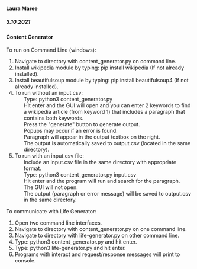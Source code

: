<h4>Laura Maree</h4>
<h5>3.10.2021
<h4>Content Generator</h4>

To run on Command Line (windows):
<ol>
<li>Navigate to directory with content_generator.py on command line.</li>
<li>Install wikipedia module by typing: pip install wikipedia (If not already installed).</li>
<li>Install beautifulsoup module by typing: pip install beautifulsoup4 (If not already installed).</li>
<li>To run without an input csv: 
<ul>Type: python3 content_generator.py</ul>
<ul>Hit enter and the GUI will open and you can enter 2 keywords to find a wikipedia article (from keyword 1) 
that includes a paragraph that contains both keywords.</ul>
<ul>Press the "generate" button to generate output.</ul>
<ul>Popups may occur if an error is found.</ul>
<ul>Paragraph will appear in the output textbox on the right.</ul>
<ul>The output is automatically saved to output.csv (located in the same directory).</ul>
</li>
<li>To run with an input.csv file:
<ul>Include an input.csv file in the same directory with appropriate format.</ul> 
<ul>Type: python3 content_generator.py input.csv</ul>
<ul>Hit enter and the program will run and search for the paragraph.</ul>
<ul>The GUI will not open.</ul>
<ul>The output (paragraph or error message) will be saved to output.csv in the same directory.</ul>
</li></ol>

To communicate with Life Generator: 
<ol>
<li>Open two command line interfaces.</li>
<li>Navigate to directory with content_generator.py on one command line.</li>
<li>Navigate to directory with life-generator.py on other command line.</li>
<li>Type: python3 content_generator.py and hit enter.</li>
<li>Type: python3 life-generator.py and hit enter.</li>
<li>Programs with interact and request/response messages will print to console.</li>
</ol>
